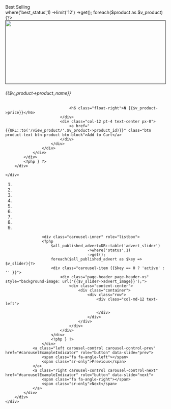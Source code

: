 
<div class="row">
    <div class="col-12 bg-orange">
        <a class="pl-0 header-white py-2">Best Selling</a>
    </div>
    <div class="products pt-3">
        <div class="row">
        <?php 
            $product=DB::table('product')
            ->where('best_status',1)
            ->limit('12')
            ->get();
        foreach($product as $v_product){?>   
            <div class="col-md-2 col-sm-4 col-6">
                <div class="card">
                    <div class="card-image">
                        <a href="">
                            <img src="{{$v_product->image}}" href="{{URL::to('/view_product/'.$v_product->product_id)}}" style="height:200px; width:100%" class="img-rounded img-responsive">
                        </a>
                        <div class="card-body">
                            <div class="card-description text-height">
                                <h6 class="float-left font-weight-bold">{{$v_product->product_name}}</h6>

                                <h6 class="float-right">₦ {{$v_product->price}}</h6>
                            </div>
                            <div class="col-12 pt-4 text-center px-0">
                                <a href="{{URL::to('/view_product/'.$v_product->product_id)}}" class="btn product-text btn-product btn-block">Add to Cart</a>
                            </div>
                        </div>
                    </div>
                </div>
            </div>
            <?php } ?>
        </div>
        
    </div>
</div>

<div class="row py-5">
    <div class="col-12 col-lg-11 ml-auto mr-auto px-0 pt-2 pt-lg-0 pb-lg-0 px-lg-0">
        <div class="card mb-0 card-raised page-carousel">
            <div id="carouselExampleIndicator" class="carousel slide" data-interval="3000" data-ride="carousel">
                <ol class="carousel-indicators">
                    <li data-target="#carouselExampleIndicator" data-slide-to="1" class="active"></li>
                    <li data-target="#carouselExampleIndicator" data-slide-to="3" class=""></li>
                    <li data-target="#carouselExampleIndicator" data-slide-to="4" class=""></li>
                    <li data-target="#carouselExampleIndicator" data-slide-to="5" class=""></li>
                    <li data-target="#carouselExampleIndicator" data-slide-to="6" class=""></li>
                    <li data-target="#carouselExampleIndicator" data-slide-to="7" class=""></li>
                    <li data-target="#carouselExampleIndicator" data-slide-to="8" class=""></li>
                    <li data-target="#carouselExampleIndicator" data-slide-to="9" class=""></li>
                    <li data-target="#carouselExampleIndicator" data-slide-to="10" class=""></li>
                </ol>
                
                    <div class="carousel-inner" role="listbox">
                    <?php
                        $all_published_advert=DB::table('advert_slider')
                                        ->where('status',1)
                                        ->get();
                        foreach($all_published_advert as $key => $v_slider){?>
                        <div class="carousel-item {{$key == 0 ? 'active' : '' }}">
                            <div class="page-header page-header-xs" style="background-image: url('{{$v_slider->advert_image}}');">
                                <div class="content-center">
                                    <div class="container">
                                        <div class="row">
                                            <div class="col-md-12 text-left">
                                                
                                            </div>
                                        </div>
                                    </div>
                                </div>
                            </div>
                        </div>
                        <?php } ?>
                    </div>
                <a class="left carousel-control carousel-control-prev" href="#carouselExampleIndicator" role="button" data-slide="prev">
                    <span class="fa fa-angle-left"></span>
                    <span class="sr-only">Previous</span>
                </a>
                <a class="right carousel-control carousel-control-next" href="#carouselExampleIndicator" role="button" data-slide="next">
                    <span class="fa fa-angle-right"></span>
                    <span class="sr-only">Next</span>
                </a>
            </div>
        </div>
    </div>

</div>